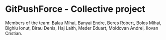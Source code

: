 # GitPushForce - Collective project

Members of the team: Balau Mihai, Banyai Endre, Beres Robert, Bolos Mihai, Bighiu Ionut, Birau Denis, Haj Laith, Meder Eduart, Moldovan Andrei, Ilovan Cristian.
